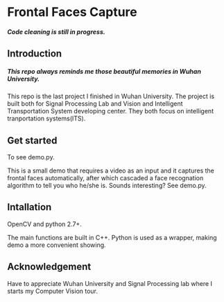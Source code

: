 Frontal Faces Capture
===

##### Code cleaning is still in progress.

Introduction
---
##### This repo always reminds me those beautiful memories in Wuhan University.
This repo is the last project I finished in Wuhan University. The project is built both for Signal Processing Lab and Vision and Intelligent Transportation System developing center. They both focus on intelligent tranportation systems(ITS).

Get started
---
To see demo.py.

This is a small demo that requires a video as an input and it captures the frontal faces automatically, after which cascaded a face recognation algorithm to tell you who he/she is. Sounds interesting? See demo.py.

Intallation
---
OpenCV and python 2.7+.     

The main functions are built in C++. Python is used as a wrapper, making demo a more convenient showing. 


Acknowledgement
---
Have to appreciate Wuhan University and Signal Processing lab where I starts my Computer Vision tour.

